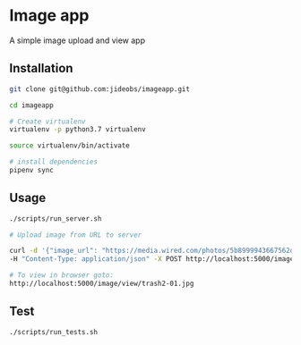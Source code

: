 # Image app

A simple image upload and view app

## Installation

```bash
git clone git@github.com:jideobs/imageapp.git

cd imageapp

# Create virtualenv
virtualenv -p python3.7 virtualenv

source virtualenv/bin/activate

# install dependencies
pipenv sync
```

## Usage

```bash
./scripts/run_server.sh

# Upload image from URL to server

curl -d '{"image_url": "https://media.wired.com/photos/5b8999943667562d3024c321/master/w_2560%2Cc_limit/trash2-01.jpg"}'
-H "Content-Type: application/json" -X POST http://localhost:5000/image/upload

# To view in browser goto:
http://localhost:5000/image/view/trash2-01.jpg
```

## Test

```bash
./scripts/run_tests.sh

```
